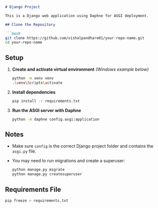 ````markdown
# Django Project

This is a Django web application using Daphne for ASGI deployment.

## Clone the Repository

```bash
git clone https://github.com/vishalpandhare01/your-repo-name.git
cd your-repo-name
````

## Setup

1. **Create and activate virtual environment**
   *(Windows example below)*

   ```bash
   python -m venv venv
   .\venv\Scripts\activate
   ```

2. **Install dependencies**

   ```bash
   pip install -r requirements.txt
   ```

3. **Run the ASGI server with Daphne**

   ```bash
   python -m daphne config.asgi:application
   ```

## Notes

* Make sure `config` is the correct Django project folder and contains the `asgi.py` file.
* You may need to run migrations and create a superuser:

  ```bash
  python manage.py migrate
  python manage.py createsuperuser
  ```

## Requirements File

```bash
pip freeze > requirements.txt
```

